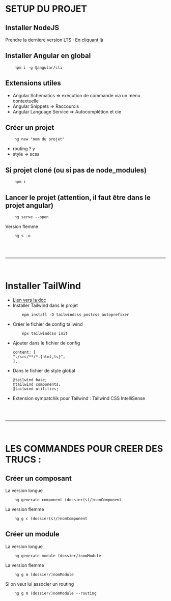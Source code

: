 # SETUP DU PROJET
## Installer NodeJS
Prendre la dernière version LTS : <a href="https://nodejs.org/en">En cliquant là</a>

## Installer Angular en global
```
    npm i -g @angular/cli
```
## Extensions utiles
- Angular Schematics => exécution de commande via un menu contextuelle
- Angular Snippets => Raccourcis
- Angular Language Service => Autocomplétion et cie
## Créer un projet
```
    ng new "nom du projet"
```
* routing ? y
* style -> scss
## Si projet cloné (ou si pas de node_modules)
```
    npm i
```
## Lancer le projet (attention, il faut être dans le projet angular)
```
    ng serve --open
```
Version flemme
```
    ng s -o
```
<br/>
<br/>
<hr/>
<br/>

# Installer TailWind
* <a href="https://tailwindcss.com/docs/guides/angular">Lien vers la doc</a>
* Installer Tailwind dans le projet
    ```
        npm install -D tailwindcss postcss autoprefixer
    ```
* Créer le fichier de config tailwind
    ```
        npx tailwindcss init
    ```
* Ajouter dans le fichier de config 
    ```
    content: [
    "./src/**/*.{html,ts}",
  ],
    ```
* Dans le fichier de style global 
    ```
    @tailwind base;
    @tailwind components;
    @tailwind utilities;
    ```
* Extension sympatchik pour Tailwind :
    Tailwind CSS IntelliSense


<br/>
<br/>
<hr/>
<br/>

# LES COMMANDES POUR CREER DES TRUCS :
## Créer un composant
La version longue
```
    ng generate component (dossier(s)/)nomComponent
```
La version flemme
```
    ng g c (dossier(s)/)nomComponent
```
## Créer un module
La version longue
```
    ng generate module (dossier/)nomModule
```
La version flemme
```
    ng g m (dossier/)nomModule
```
Si on veut lui associer un routing
```
    ng g m (dossier/)nomModule --routing 
```